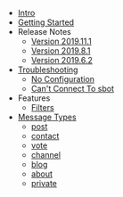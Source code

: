 
* [Intro](/#readme)
* [Getting Started](guide.md)
* Release Notes
  * [Version 2019.11.1](release_notes/2019.11.1.md)
  * [Version 2019.8.1](release_notes/2019.8.1.md)
  * [Version 2019.6.2](release_notes/2019.6.2.md)
* [Troubleshooting](troubleshooting/)
  * [No Configuration](troubleshooting/no-configuration.md)
  * [Can't Connect To sbot](troubleshooting/no-connection.md)
* Features
  * [Filters](features/filters)
* [Message Types](message_types/)
  * [post](message_types/post.md)
  * [contact](message_types/contact.md)
  * [vote](message_types/vote.md)
  * [channel](message_types/channel.md)
  * [blog](message_types/blog.md)
  * [about](message_types/about.md)
  * [private](message_types/private.md)


